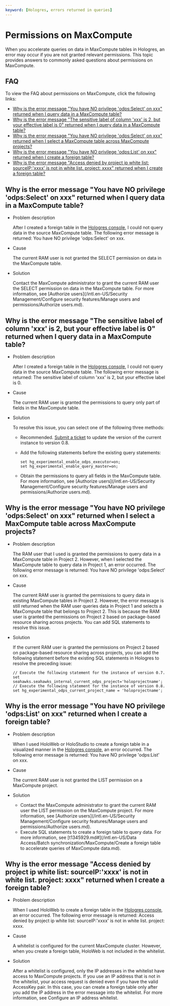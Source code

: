```yaml
---
keyword: [Hologres, errors returned in queries]
---
```


# Permissions on MaxCompute

When you accelerate queries on data in MaxCompute tables in Hologres, an error may occur if you are not granted relevant permissions. This topic provides answers to commonly asked questions about permissions on MaxCompute.

## FAQ

To view the FAQ about permissions on MaxCompute, click the following links:

-   [Why is the error message "You have NO privilege 'odps:Select' on xxx" returned when I query data in a MaxCompute table?](#section_o30_kyw_u8i)
-   [Why is the error message "The sensitive label of column 'xxx' is 2, but your effective label is 0" returned when I query data in a MaxCompute table?](#section_ka3_d41_yny)
-   [Why is the error message "You have NO privilege 'odps:Select' on xxx" returned when I select a MaxCompute table across MaxCompute projects?](#section_6oq_tpc_ho1)
-   [Why is the error message "You have NO privilege 'odps:List' on xxx" returned when I create a foreign table?](#section_ia3_abx_y9w)
-   [Why is the error message "Access denied by project ip white list: sourceIP:'xxxx' is not in white list. project: xxxx" returned when I create a foreign table?](#section_gd5_o47_zek)

## Why is the error message "You have NO privilege 'odps:Select' on xxx" returned when I query data in a MaxCompute table?

-   Problem description

    After I created a foreign table in the [Hologres console](https://hologram.console.aliyun.com/#/instance), I could not query data in the source MaxCompute table. The following error message is returned: You have NO privilege 'odps:Select' on xxx.

-   Cause

    The current RAM user is not granted the SELECT permission on data in the MaxCompute table.

-   Solution

    Contact the MaxCompute administrator to grant the current RAM user the SELECT permission on data in the MaxCompute table. For more information, see [Authorize users](/intl.en-US/Security Management/Configure security features/Manage users and permissions/Authorize users.md).


## Why is the error message "The sensitive label of column 'xxx' is 2, but your effective label is 0" returned when I query data in a MaxCompute table?

-   Problem description

    After I created a foreign table in the [Hologres console](https://hologram.console.aliyun.com/#/instance), I could not query data in the source MaxCompute table. The following error message is returned: The sensitive label of column 'xxx' is 2, but your effective label is 0.

-   Cause

    The current RAM user is granted the permissions to query only part of fields in the MaxCompute table.

-   Solution

    To resolve this issue, you can select one of the following three methods:

    -   Recommended. [Submit a ticket](https://workorder-intl.console.aliyun.com/) to update the version of the current instance to version 0.8.
    -   Add the following statements before the existing query statements:

        ```
        set hg_experimental_enable_odps_executor=on; 
        set hg_experimental_enable_query_master=on;
        ```

    -   Obtain the permissions to query all fields in the MaxCompute table. For more information, see [Authorize users](/intl.en-US/Security Management/Configure security features/Manage users and permissions/Authorize users.md).

## Why is the error message "You have NO privilege 'odps:Select' on xxx" returned when I select a MaxCompute table across MaxCompute projects?

-   Problem description

    The RAM user that I used is granted the permissions to query data in a MaxCompute table in Project 2. However, when I selected the MaxCompute table to query data in Project 1, an error occurred. The following error message is returned: You have NO privilege 'odps:Select' on xxx.

-   Cause

    The current RAM user is granted the permissions to query data in existing MaxCompute tables in Project 2. However, the error message is still returned when the RAM user queries data in Project 1 and selects a MaxCompute table that belongs to Project 2. This is because the RAM user is granted the permissions on Project 2 based on package-based resource sharing across projects. You can add SQL statements to resolve this issue.

-   Solution

    If the current RAM user is granted the permissions on Project 2 based on package-based resource sharing across projects, you can add the following statement before the existing SQL statements in Hologres to resolve the preceding issue:

    ```
    // Execute the following statement for the instance of version 0.7.
    set seahawks.seahawks_internal_current_odps_project='holoprojectname';
    // Execute the following statement for the instance of version 0.8.
    set hg_experimental_odps_current_project_name = 'holoprojectname';
    ```


## Why is the error message "You have NO privilege 'odps:List' on xxx" returned when I create a foreign table?

-   Problem description

    When I used HoloWeb or HoloStudio to create a foreign table in a visualized manner in the [Hologres console](https://hologram.console.aliyun.com/#/instance), an error occurred. The following error message is returned: You have NO privilege 'odps:List' on xxx.

-   Cause

    The current RAM user is not granted the LIST permission on a MaxCompute project.

-   Solution
    -   Contact the MaxCompute administrator to grant the current RAM user the LIST permission on the MaxCompute project. For more information, see [Authorize users](/intl.en-US/Security Management/Configure security features/Manage users and permissions/Authorize users.md).
    -   Execute SQL statements to create a foreign table to query data. For more information, see [t1345929.md\#](/intl.en-US/Data Access/Batch synchronization/MaxCompute/Create a foreign table to accelerate queries of MaxCompute data.md).

## Why is the error message "Access denied by project ip white list: sourceIP:'xxxx' is not in white list. project: xxxx" returned when I create a foreign table?

-   Problem description

    When I used HoloWeb to create a foreign table in the [Hologres console](https://hologram.console.aliyun.com/#/instance), an error occurred. The following error message is returned: Access denied by project ip white list: sourceIP:'xxxx' is not in white list. project: xxxx.

-   Cause

    A whitelist is configured for the current MaxCompute cluster. However, when you create a foreign table, HoloWeb is not included in the whitelist.

-   Solution

    After a whitelist is configured, only the IP addresses in the whitelist have access to MaxCompute projects. If you use an IP address that is not in the whitelist, your access request is denied even if you have the valid AccessKey pair. In this case, you can create a foreign table only after you add the IP address in the error message into the whitelist. For more information, see Configure an IP address whitelist.


